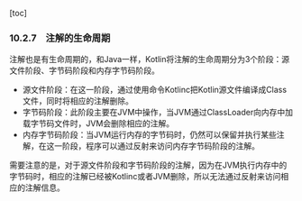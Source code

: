 [toc]

### 10.2.7　注解的生命周期

注解也是有生命周期的，和Java一样，Kotlin将注解的生命周期分为3个阶段：源文件阶段、字节码阶段和内存字节码阶段。

+ 源文件阶段：在这一阶段，通过使用命令Kotlinc把Kotlin源文件编译成Class文件，同时将相应的注解删除。
+ 字节码阶段：此阶段主要在JVM中操作，当JVM通过ClassLoader向内存中加载字节码文件时，JVM会删除相应的注解。
+ 内存字节码阶段：当JVM运行内存的字节码时，仍然可以保留并执行某些注解，在这一阶段，程序可以通过反射来访问内存字节码阶段的注解。

需要注意的是，对于源文件阶段和字节码阶段的注解，因为在JVM执行内存中的字节码时，相应的注解已经被Kotlinc或者JVM删除，所以无法通过反射来访问相应的注解信息。

